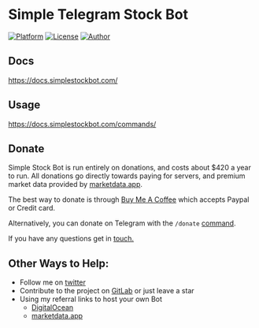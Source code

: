 # Simple Telegram Stock Bot


[![Platform](https://img.shields.io/badge/platform-Telegram-blue.svg)](https://t.me/SimpleStockBot)
[![License](https://img.shields.io/badge/license-MIT-blue.svg)](/LICENSE)
[![Author](https://img.shields.io/badge/Maintainer-Anson-blue)](https://ansonbiggs.com)

## Docs

https://docs.simplestockbot.com/

## Usage

https://docs.simplestockbot.com/commands/

## Donate

Simple Stock Bot is run entirely on donations, and costs about $420 a year to run. All donations go directly towards paying for servers, and premium market data provided by [marketdata.app](https://dashboard.marketdata.app/marketdata/aff/go/misterbiggs?keyword=repo).

The best way to donate is through [Buy Me A Coffee](https://www.buymeacoffee.com/Anson) which accepts Paypal or Credit card.

Alternatively, you can donate on Telegram with the `/donate` [command](commands.md#donate-amount-in-usd).

If you have any questions get in [touch.](contact.md)

## Other Ways to Help:

- Follow me on [twitter](https://twitter.com/AnsonBiggs)
- Contribute to the project on [GitLab](https://gitlab.com/simple-stock-bots) or just leave a star
- Using my referral links to host your own Bot
  - [DigitalOcean](https://m.do.co/c/6b5df7ef55b6)
  - [marketdata.app](https://dashboard.marketdata.app/marketdata/aff/go/misterbiggs?keyword=repo)
